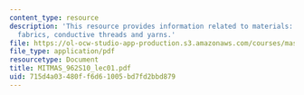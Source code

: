 ```yaml
---
content_type: resource
description: 'This resource provides information related to materials: conductive
  fabrics, conductive threads and yarns.'
file: https://ol-ocw-studio-app-production.s3.amazonaws.com/courses/mas-962-special-topics-new-textiles-spring-2010/715d4a03480ff6d61005bd7fd2bbd879_MITMAS_962S10_lec01.pdf
file_type: application/pdf
resourcetype: Document
title: MITMAS_962S10_lec01.pdf
uid: 715d4a03-480f-f6d6-1005-bd7fd2bbd879
---
```

